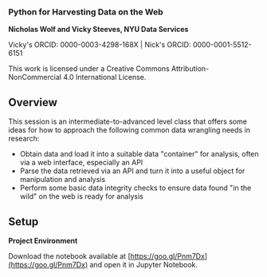 ### Python for Harvesting Data on the Web

**Nicholas Wolf and Vicky Steeves, NYU Data Services**

Vicky's ORCID: 0000-0003-4298-168X | Nick's ORCID: 0000-0001-5512-6151

This work is licensed under a Creative Commons Attribution-NonCommercial 4.0 International License.

## Overview

This session is an intermediate-to-advanced level class that offers some ideas for how to approach the following common data wrangling needs in research:

 - Obtain data and load it into a suitable data "container" for analysis, often via a web interface, especially an API
 - Parse the data retrieved via an API and turn it into a useful object for manipulation and analysis
 - Perform some basic data integrity checks to ensure data found "in the wild" on the web is ready for analysis

## Setup

**Project Environment**

Download the notebook available at [https://goo.gl/Pnm7Dx](https://goo.gl/Pnm7Dx) and open it in Jupyter Notebook.
